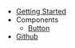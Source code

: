 * [Getting Started](getting-started)
* Components
    - [Button](components/button)
* [Github](https://github.com/rohinivsenthil/skaffa)